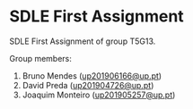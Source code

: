 # SDLE First Assignment

SDLE First Assignment of group T5G13.

Group members:

1. Bruno Mendes (up201906166@up.pt)
2. David Preda (up201904726@up.pt)
3. Joaquim Monteiro (up201905257@up.pt)
